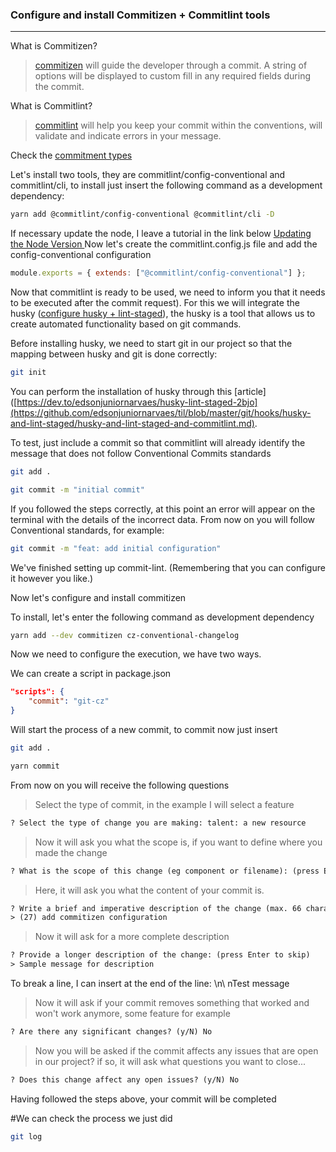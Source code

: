 ### Configure and install Commitizen + Commitlint tools

---

What is Commitizen?

> [commitizen](http://commitizen.github.io/cz-cli/) will guide the developer through a commit. A string of options will be displayed to custom fill in any required fields during the commit.

What is Commitlint?

> [commitlint](https://commitlint.js.org/#/) will help you keep your commit within the conventions, will validate and indicate errors in your message.

Check the [commitment types](https://github.com/edsonjuniornarvaes/til/blob/master/git/hooks/husky-and-lint-staged/husky-and-lint-staged-and-commitlint.md)

Let's install two tools, they are commitlint/config-conventional and commitlint/cli, to install just insert the following command as a development dependency:

```bash
yarn add @commitlint/config-conventional @commitlint/cli -D
```

If necessary update the node, I leave a tutorial in the link below
[Updating the Node Version
](https://dev.to/edsonjuniornarvaes/updating-the-node-version-45j4)
Now let's create the commitlint.config.js file and add the config-conventional configuration

```js
module.exports = { extends: ["@commitlint/config-conventional"] };
```

Now that commitlint is ready to be used, we need to inform you that it needs to be executed after the commit request). For this we will integrate the husky ([configure husky + lint-staged](https://github.com/edsonjuniornarvaes/Til/blob/master/git/hooks/husky-and-lint-staged/husky-and-lint-staged.md)), the husky is a tool that allows us to create automated functionality based on git commands.

Before installing husky, we need to start git in our project so that the mapping between husky and git is done correctly:

```bash
git init
```

You can perform the installation of husky through this [article]([https://dev.to/edsonjuniornarvaes/husky-lint-staged-2bjo](https://github.com/edsonjuniornarvaes/til/blob/master/git/hooks/husky-and-lint-staged/husky-and-lint-staged-and-commitlint.md).

To test, just include a commit so that commitlint will already identify the message that does not follow Conventional Commits standards

```bash
git add .

git commit -m "initial commit"
```

If you followed the steps correctly, at this point an error will appear on the terminal with the details of the incorrect data. From now on you will follow Conventional standards, for example:

```bash
git commit -m "feat: add initial configuration"
```

We've finished setting up commit-lint. (Remembering that you can configure it however you like.)

Now let's configure and install commitizen

To install, let's enter the following command as development dependency

```bash
yarn add --dev commitizen cz-conventional-changelog
```

Now we need to configure the execution, we have two ways.

We can create a script in package.json

```json
"scripts": {
    "commit": "git-cz"
}
```

Will start the process of a new commit, to commit now just insert

```bash
git add .

yarn commit
```

From now on you will receive the following questions

> Select the type of commit, in the example I will select a feature

```txt
? Select the type of change you are making: talent: a new resource
```

> Now it will ask you what the scope is, if you want to define where you made the change

```txt
? What is the scope of this change (eg component or filename): (press Enter to skip)
```

> Here, it will ask you what the content of your commit is.

```txt
? Write a brief and imperative description of the change (max. 66 characters):
> (27) add commitizen configuration
```

> Now it will ask for a more complete description

```txt
? Provide a longer description of the change: (press Enter to skip)
> Sample message for description
```

To break a line, I can insert at the end of the line: \n\ nTest message

> Now it will ask if your commit removes something that worked and won't work anymore, some feature for example

```txt
? Are there any significant changes? (y/N) No
```

> Now you will be asked if the commit affects any issues that are open in our project? if so, it will ask what questions you want to close...

```txt
? Does this change affect any open issues? (y/N) No
```

Having followed the steps above, your commit will be completed

#We can check the process we just did

```bash
git log
```
